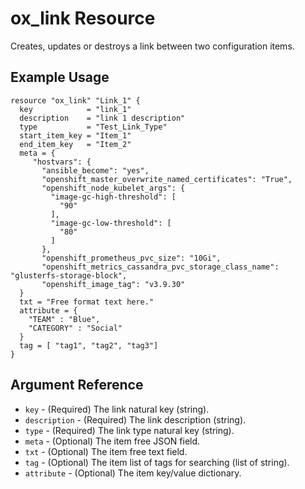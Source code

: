 # ox_link Resource

Creates, updates or destroys a link between two configuration items.

## Example Usage

```hcl
resource "ox_link" "Link_1" {
  key            = "link_1"
  description    = "link 1 description"
  type           = "Test_Link_Type"
  start_item_key = "Item_1"
  end_item_key   = "Item_2"
  meta = {
     "hostvars": {
       "ansible_become": "yes",
       "openshift_master_overwrite_named_certificates": "True",
       "openshift_node_kubelet_args": {
         "image-gc-high-threshold": [
           "90"
         ],
         "image-gc-low-threshold": [
           "80"
         ]
       },
       "openshift_prometheus_pvc_size": "10Gi",
       "openshift_metrics_cassandra_pvc_storage_class_name": "glusterfs-storage-block",
       "openshift_image_tag": "v3.9.30"
  }
  txt = "Free format text here."
  attribute = {
    "TEAM" : "Blue",
    "CATEGORY" : "Social"
  }
  tag = [ "tag1", "tag2", "tag3"]
}
```

## Argument Reference

* `key` - (Required) The link natural key (string).
* `description` - (Required) The link description (string).
* `type` - (Required) The link type natural key (string).
* `meta` - (Optional) The item free JSON field.
* `txt` - (Optional) The item free text field.
* `tag` - (Optional) The item list of tags for searching (list of string).
* `attribute` - (Optional) The item key/value dictionary.

<!-- ## Attribute Reference

* `attribute_name` - List attributes that this resource exports. -->
